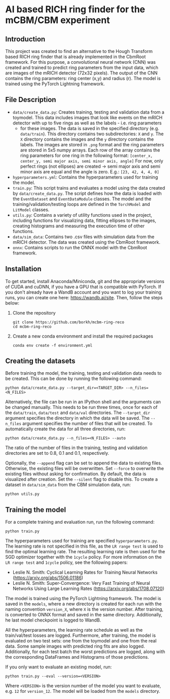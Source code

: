 # AI based RICH ring finder for the mCBM/CBM experiment

## Introduction

This project was created to find an alternative to the Hough Transform based
RICH ring finder that is already implemented in the CbmRoot framework. For this 
purpose, a convolutional neural network (CNN) was created and trained to
predict ring parameters from the input data, which are images of the mRICH
detector (72x32 pixels). The output of the CNN contains the ring parameters:
ring center (x,y) and radius (r). The model is trained using the PyTorch
Lightning framework.

## File Description

* `data/create_data.py`: Creates training, testing and validation data from
  a toymodel. This data includes images that look like events on the mRICH
  detector with up to five rings as well as the labels - i.e. ring parameters
  - for these images. The data is saved in the specified directory (e.g.
  `data/train`). This directory contains two subdirectories: `X` and `y`. The
   `X` directory contains the images and the `y` directory contains the labels.
  The images are stored in `.png` format and the ring parameters are stored in
  5x5 numpy arrays. Each row of the array contains the ring parameters for one
  ring in the following format:
  ``` [center_x, center_y, semi major axis, semi minor axis, angle] ```
  For now, only perfect rings (not ellipses) are created -> semi major axis and
  semi minor axis are equal and the angle is zero. E.g.:
  ``` [23, 42, 4, 4, 0] ```
* `hyperparameters.yml`: Contains the hyperparameters used for training the
  model.
* `train.py`: This script trains and evaluates a model using the data created by
  `data/create_data.py`. The script defines how the data is loaded with the
  `EventDataset` and `EventDataModule` classes. The model and the
  training/validation/testing loops are defined in the `TorchModel` and 
  `LitModel` classes.
* `utils.py`: Contains a variety of utility functions used in the
  project, including functions for visualizing data, fitting ellipses to the
  images, creating histograms and measuring the execution time of other
  functions.
* `data/sim_data`: Contains two .csv files with simulation data from the mRICH
  detector. The data was created using the CbmRoot framework. 
* `onnx`: Contains scripts to run the ONNX model with the CbmRoot framework.

## Installation

To get started, install Anaconda/Miniconda, git and the appropriate versions of
CUDA and cuDNN, if you have a GPU that is compatible with PyTorch. If you don't
already have a WandB account and you want to log your training runs, you can
create one here: https://wandb.ai/site.  Then, follow the steps below:

1. Clone the repository
   ```
   git clone https://github.com/borkh/mcbm-ring-reco
   cd mcbm-ring-reco
   ```

2. Create a new conda environment and install the required packages
   ```
   conda env create -f environment.yml
   ```

## Creating the datasets
   Before training the model, the training, testing and validation data needs to
   be created. This can be done by running the following command:
   ```
   python data/create_data.py --target_dir=<TARGET_DIR> --n_files=<N_FILES>
   ```
   Alternatively, the file can be run in an IPython shell and the arguments can
   be changed manually. This needs to be run three times, once for each of the
   `data/train`, `data/test` and `data/val` directories. The `--target_dir`
   argument specifies the directory in which the data will be saved. The
   `--n_files` argument specifies the number of files that will be created.
   To automatically create the data for all three directories, run:
   ```
   python data/create_data.py --n_files=<N_FILES> --auto
   ```
   The ratio of the number of files in the training, testing and validation
   directories are set to 0.8, 0.1 and 0.1, respectively.

   Optionally, the `--append` flag can be set to append the data to existing
   files. Otherwise, the existing files will be overwritten. Set `--force` to
   overwrite the existing files without asking for confirmation. By default,
   the data is visualized after creation. Set the `--silent` flag to disable
   this.
   To create a dataset in `data/sim_data` from the CBM simulation data, run:
   ```
   python utils.py
   ```

## Training the model
   For a complete training and evaluation run, run the following command:
   ```
   python train.py
   ``` 
   The hyperparameters used for training are specified `hyperparameters.py`.
   The learning rate is not specified in this file, as the `LR range test` is
   used to find the optimal learning rate. The resulting learning rate is then
   used for the SGD optimizer together with the `1cycle` policy. For more
   information on the `LR range test` and `1cycle` policy, see the following
   papers:
   * Leslie N. Smith: Cyclical Learning Rates for Training Neural Networks
     (https://arxiv.org/abs/1506.01186)
   * Leslie N. Smith: Super-Convergence: Very Fast Training of Neural Networks
     Using Large Learning Rates (https://arxiv.org/abs/1708.07120)

   The model is trained using the PyTorch Lightning framework. The model is
   saved in the `models`, where a new directory is created for each run with the
   naming convention `version_X`, where `X` is the version number. After
   training, is converted to ONNX format and saved in the same directory.
   Additionally, he last model checkpoint is logged to WandB.
   
   All the hyperparameters, the learning rate schedule as well as the
   train/val/test losses are logged.  Furthermore, after training, the model is
   evaluated on two test sets: one from the toymodel and one from the real data.
   Some sample images with predicted ring fits are also logged. Additionally,
   for each test batch the worst predictions are logged, along with the
   corresponding DataFrames and Histograms of those predictions.
   
   If you only want to evaluate an existing model, run:
   ```
   python train.py --eval --version=<VERSION>
   ```
   Where `<VERSION>` is the version number of the model you want to evaluate, e.g.
   `12` for `version_12`. The model will be loaded from the `models` directory.
